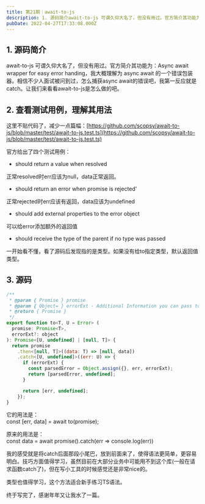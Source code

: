 ```yaml
---
title: 第21期｜await-to-js
description: 1. 源码简介await-to-js 可谓久仰大名了，但没有用过。官方简介其功能为：Async await wrapper for easy error handing，我大概理解为 async await 的一个错误包装器。相信不少人面试被问到过，怎么捕获async await的错误吧，我第...
pubDate: 2022-04-27T17:33:08.000Z
---
```


## 1. 源码简介
await-to-js 可谓久仰大名了，但没有用过。官方简介其功能为：Async await wrapper for easy error handing，我大概理解为 async await 的一个错误包装器。相信不少人面试被问到过，怎么捕获async await的错误吧，我第一反应就是catch。让我们来看看await-to-js是怎么做的吧。


## 2. 查看测试用例，理解其用法
这里不贴代码了，减少一点篇幅：[https://github.com/scopsy/await-to-js/blob/master/test/await-to-js.test.ts](https://github.com/scopsy/await-to-js/blob/master/test/await-to-js.test.ts)

官方给出了四个测试用例：

- should return a value when resolved

正常resolved时err应该为null，data正常返回。

- should return an error when promise is rejected'

正常rejected时err应该有返回，data应该为undefined

- should add external properties to the error object

可以给error添加额外的返回值

- should receive the type of the parent if no type was passed

一开始看不懂，看了源码后发现指的是类型。如果没有给to<T>指定类型，默认返回值类型。


## 3. 源码
```javascript
/**
 * @param { Promise } promise
 * @param { Object= } errorExt - Additional Information you can pass to the err object
 * @return { Promise }
 */
export function to<T, U = Error> (
  promise: Promise<T>,
  errorExt?: object
): Promise<[U, undefined] | [null, T]> {
  return promise
    .then<[null, T]>((data: T) => [null, data])
    .catch<[U, undefined]>((err: U) => {
      if (errorExt) {
        const parsedError = Object.assign({}, err, errorExt);
        return [parsedError, undefined];
      }

      return [err, undefined];
    });
}

```
它的用法是：<br />const [err, data] = await to(promise);

原来的用法是：<br />const data = await promise().catch(err => console.log(err))

我的感受就是将catch后面那段小尾巴，放到前面来了，使得语法更简单，更容易明白。技巧方面值得学习，虽然目前在大部分业务中可能用不到这个库(一般在请求函数catch了)，但在写小工具的时候感觉还是非常nice的。

类型也值得学习，这个方法适合新手练习TS语法。

终于写完了，感谢年年又让我水了一篇。
